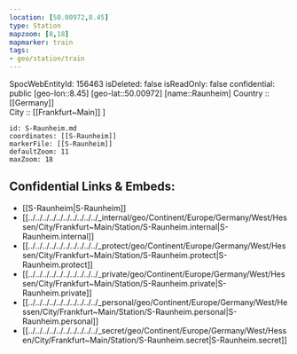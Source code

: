 ```yaml
---
location: [50.00972,8.45] 
type: Station 
mapzoom: [8,18] 
mapmarker: train 
tags:
- geo/station/train
---
```

SpocWebEntityId: 156463
isDeleted: false
isReadOnly: false
confidential: public
[geo-lon::8.45] 
[geo-lat::50.00972] 
[name::Raunheim] 
Country :: [[Germany]]  
City :: [[Frankfurt~Main]] ] 


```leaflet
id: S-Raunheim.md
coordinates: [[S-Raunheim]] 
markerFile: [[S-Raunheim]] 
defaultZoom: 11 
maxZoom: 18
```


## Confidential Links & Embeds: 
- [[S-Raunheim|S-Raunheim]] 
- [[../../../../../../../../../../_internal/geo/Continent/Europe/Germany/West/Hessen/City/Frankfurt~Main/Station/S-Raunheim.internal|S-Raunheim.internal]] 
- [[../../../../../../../../../../_protect/geo/Continent/Europe/Germany/West/Hessen/City/Frankfurt~Main/Station/S-Raunheim.protect|S-Raunheim.protect]] 
- [[../../../../../../../../../../_private/geo/Continent/Europe/Germany/West/Hessen/City/Frankfurt~Main/Station/S-Raunheim.private|S-Raunheim.private]] 
- [[../../../../../../../../../../_personal/geo/Continent/Europe/Germany/West/Hessen/City/Frankfurt~Main/Station/S-Raunheim.personal|S-Raunheim.personal]] 
- [[../../../../../../../../../../_secret/geo/Continent/Europe/Germany/West/Hessen/City/Frankfurt~Main/Station/S-Raunheim.secret|S-Raunheim.secret]] 
